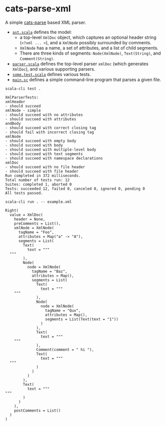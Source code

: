 # cats-parse-xml

A simple [cats-parse](https://github.com/typelevel/cats-parse) based XML parser.

- [`ast.scala`](ast.scala) defines the model: 
  - a top-level `XmlDoc` object, which captures an optional header string (`<?xml ... >`),
    and a `XmlNode` possibly surrounded by comments.
  - `XmlNode` has a name, a set of attributes, and a list of child segments.
  - There are three kinds of segments: `Node(XmlNode)`, `Text(String)`, and `Comment(String)`.
- [`parser.scala`](parser.scala) defines
   the top-level parser `xmlDoc` (which generates `XmlDoc`),
   and various supporting parsers.
- [`some.test.scala`](some.test.scala) defines various tests.
- [`main.sc`](main.sc) defines a simple command-line program that parses a given file.

```shell
scala-cli test .
```
```
XmlParserTests:
xmlHeader
- should succeed
xmlNode - simple
- should succeed with no attributes
- should succeed with attributes
andBody
- should succeed with correct closing tag
- should fail with incorrect closing tag
xmlNode
- should succeed with empty body
- should succeed with body
- should succeed with multiple-level body
- should succeed with text segments
- should succeed with namespace declarations
xmlDoc
- should succeed with no file header
- should succeed with file header
Run completed in 372 milliseconds.
Total number of tests run: 12
Suites: completed 1, aborted 0
Tests: succeeded 12, failed 0, canceled 0, ignored 0, pending 0
All tests passed.
```

```shell
scala-cli run . -- example.xml
```
```
Right(
  value = XmlDoc(
    header = None,
    preComments = List(),
    xmlNode = XmlNode(
      tagName = "Foo",
      attributes = Map("a" -> "A"),
      segments = List(
        Text(
          text = """
  """
        ),
        Node(
          node = XmlNode(
            tagName = "Baz",
            attributes = Map(),
            segments = List(
              Text(
                text = """
    """
              ),
              Node(
                node = XmlNode(
                  tagName = "Qux",
                  attributes = Map(),
                  segments = List(Text(text = "1"))
                )
              ),
              Text(
                text = """
    """
              ),
              Comment(comment = " hi "),
              Text(
                text = """
  """
              )
            )
          )
        ),
        Text(
          text = """
"""
        )
      )
    ),
    postComments = List()
  )
)
```
